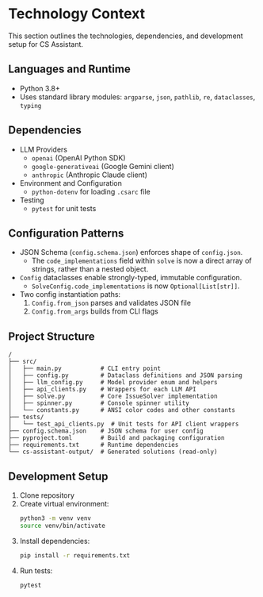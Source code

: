 # Technology Context

This section outlines the technologies, dependencies, and development setup for CS Assistant.

## Languages and Runtime
- Python 3.8+  
- Uses standard library modules: `argparse`, `json`, `pathlib`, `re`, `dataclasses`, `typing`

## Dependencies
- LLM Providers
  - `openai` (OpenAI Python SDK)  
  - `google-generativeai` (Google Gemini client)  
  - `anthropic` (Anthropic Claude client)  
- Environment and Configuration  
  - `python-dotenv` for loading `.csarc` file  
- Testing  
  - `pytest` for unit tests  

## Configuration Patterns
- JSON Schema (`config.schema.json`) enforces shape of `config.json`.
  - The `code_implementations` field within `solve` is now a direct array of strings, rather than a nested object.
- `Config` dataclasses enable strongly-typed, immutable configuration.
  - `SolveConfig.code_implementations` is now `Optional[List[str]]`.
- Two config instantiation paths:
  1. `Config.from_json` parses and validates JSON file  
  2. `Config.from_args` builds from CLI flags

## Project Structure
```
/
├── src/
│   ├── main.py           # CLI entry point
│   ├── config.py         # Dataclass definitions and JSON parsing
│   ├── llm_config.py     # Model provider enum and helpers
│   ├── api_clients.py    # Wrappers for each LLM API
│   ├── solve.py          # Core IssueSolver implementation
│   ├── spinner.py        # Console spinner utility
│   └── constants.py      # ANSI color codes and other constants
├── tests/
│   └── test_api_clients.py  # Unit tests for API client wrappers
├── config.schema.json    # JSON schema for user config
├── pyproject.toml        # Build and packaging configuration
├── requirements.txt      # Runtime dependencies
└── cs-assistant-output/  # Generated solutions (read-only)
```

## Development Setup
1. Clone repository  
2. Create virtual environment:
   ```bash
   python3 -m venv venv
   source venv/bin/activate
   ```
3. Install dependencies:
   ```bash
   pip install -r requirements.txt
   ```
4. Run tests:
   ```bash
   pytest
